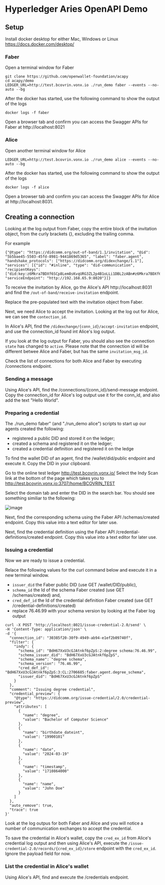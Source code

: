 # Hyperledger Aries OpenAPI Demo
## Setup

Install docker desktop for either Mac, Windows or Linux https://docs.docker.com/desktop/

### Faber
Open a terminal window for Faber
```
git clone https://github.com/openwallet-foundation/acapy
cd acapy/demo
LEDGER_URL=http://test.bcovrin.vonx.io ./run_demo faber --events --no-auto --bg
```
After the docker has started, use the following command to show the output of the logs
```
docker logs -f faber
```
Open a browser tab and confirm you can access the Swagger APIs for Faber at http://localhost:8021

### Alice
Open another terminal window for Alice
```
LEDGER_URL=http://test.bcovrin.vonx.io ./run_demo alice --events --no-auto --bg
```
After the docker has started, use the following command to show the output of the logs
```
docker logs -f alice
```
Open a browser tab and confirm you can access the Swagger APIs for Alice at http://localhost:8031.

## Creating a connection
Looking at the log output from Faber, copy the entire block of the invitation object, from the curly brackets {}, excluding the trailing comma.

For example
```
{"@type": "https://didcomm.org/out-of-band/1.1/invitation", "@id": "5b5bae45-5503-45fd-8981-9441869d5365", "label": "faber.agent", "handshake_protocols": ["https://didcomm.org/didexchange/1.1"], "services": [{"id": "#inline", "type": "did-communication", "recipientKeys": ["did:key:z6Mkra7BDXf6SCp8Lem8sKvqURG3ZL2p4B1oLLi1DBL2zABn#z6Mkra7BDXf6SCp8Lem8sKvqURG3ZL2p4B1oLLi1DBL2zABn"], "serviceEndpoint": "http://192.168.65.9:8020"}]}
```

To receive the invitation by Alice, go the Alice's API http://localhost:8031 and find the ```/out-of-band/receive-invitation``` endpoint.

Replace the pre-populated text with the invitation object from Faber.

Next, we need Alice to accept the invitation.  Looking at the log out for Alice, we can see the ```contection_id```.  

In Alice's API, find the ```/didexchange/{conn_id}/accept-invitation``` endpoint, and use the connection_id found int Alice's log output.

If you look at the log output for Faber, you should also see the connection ```state``` has changed to ```active```.  Please note that the connection id will be different betwee Alice and Faber, but has the same ```invitation_msg_id```.

Check the list of connections for both Alice and Faber by executing /connections endpoint.

### Sending a message
Using Alice's API, find the /connections/{conn_id}/send-message endpoint.  Copy the connection_id for Alice's log output use it for the conn_id, and also add the text "Hello World".


### Preparing a credential
The ./run_demo faber" (and "./run_demo alice") scripts to start up our agents created the following:

- registered a public DID and stored it on the ledger;
- created a schema and registered it on the ledger;
- created a credential definition and registered it on the ledge

To find the wallet DID of an agent, find the /wallet/did/public endpoint and execute it.  Copy the DID in your clipboard.

Go to the online test ledger http://test.bcovrin.vonx.io/
Select the Indy Scan link at the bottom of the page which takes you to http://test.bcovrin.vonx.io:3707/home/BCOVRIN_TEST

Select the domain tab and enter the DID in the search bar.  You should see something similiar to the following:

![image](https://github.com/user-attachments/assets/082fa2f3-6ad8-476f-9cad-698c9a251dae)

Next, find the corresponding schema using the Faber API /schemas/created endpoint. Copy this value into a text editor for later use.

Next, find the credential definition using the Faber API /credential-definitions/created endpoint. Copy this value into a text editor for later use.

### Issuing a credential
Now we are ready to issue a credential. 

Relace the following values for the curl command below and execute it in a new terminal window.

- ```issuer_did``` the Faber public DID (use GET /wallet/DID/public),
- ```schema_id``` the Id of the schema Faber created (use GET /schemas/created) and,
- ```cred_def_id``` the Id of the credential definition Faber created (use GET /credential-definitions/created)
- replace 76.46.99 with your schema version by looking at the Faber log output

```
curl -X POST 'http://localhost:8021/issue-credential-2.0/send' \
-H 'Content-Type: application/json' \
-d '{
  "connection_id": "30385f20-30f9-4949-ab94-e1ef2b09740f",
  "filter": {
    "indy": {
      "schema_id": "BdH67XxU3cGJAtnkf6pZpS:2:degree schema:76.46.99",
      "schema_issuer_did": "BdH67XxU3cGJAtnkf6pZpS",
      "schema_name": "degree schema",
      "schema_version": "76.46.99",
      "cred_def_id": "BdH67XxU3cGJAtnkf6pZpS:3:CL:2706685:faber.agent.degree_schema",
      "issuer_did": "BdH67XxU3cGJAtnkf6pZpS"
    }
  },
  "comment": "Issuing degree credential",
  "credential_preview": {
    "@type": "https://didcomm.org/issue-credential/2.0/credential-preview",
    "attributes": [
      {
        "name": "degree",
        "value": "Bachelor of Computer Science"
      },
      {
        "name": "birthdate_dateint",
        "value": "19900101"
      },
      {
        "name": "date",
        "value": "2024-03-19"
      },
      {
        "name": "timestamp",
        "value": "1710864000"
      },
      {
        "name": "name",
        "value": "John Doe"
      }
    ]
  },
  "auto_remove": true,
  "trace": true
}'
```

Look at the log outpus for both Faber and Alice and you will notice a number of communication exchanges to accept the credential.

To save the credential in Alice's wallet, copy the ```cred_ex_id``` from Alice's credential log output and then using Alice's API, execute the ```/issue-credential-2.0/records/{cred_ex_id}/store``` endpoint with the ```cred_ex_id```.  Ignore the payload field for now.

### List the credential in Alice's wallet
Using Alice's API, find and execute the /credentials endpoint.



